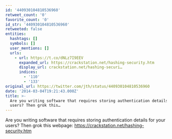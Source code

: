 ```yaml
---
id: '440930104810536960'
retweet_count: '0'
favorite_count: '0'
id_str: '440930104810536960'
retweeted: false
entities:
  hashtags: []
  symbols: []
  user_mentions: []
  urls:
    - url: https://t.co/dNLz7I9EEV
      expanded_url: https://crackstation.net/hashing-security.htm
      display_url: crackstation.net/hashing-securi…
      indices:
        - '110'
        - '133'
original_url: https://twitter.com/jth/status/440930104810536960
date: '2014-03-04T19:21:43.000Z'
title: >-
  Are you writing software that requires storing authentication details for your
  users? Then grok this…
---
```


Are you writing software that requires storing authentication details for your users? Then grok this webpage: https://crackstation.net/hashing-security.htm